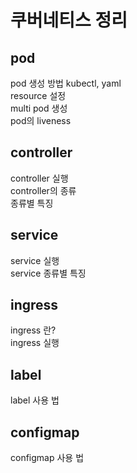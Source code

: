 # 쿠버네티스 정리
## pod
pod 생성 방법 kubectl, yaml <br>
resource 설정 <br>
multi pod 생성 <br>
pod의 liveness
## controller
controller 실행 <br>
controller의 종류 <br>
종류별 특징
## service
service 실행 <br>
service 종류별 특징 
## ingress
ingress 란? <br>
ingress 실행
## label
label 사용 법 
## configmap
configmap 사용 법